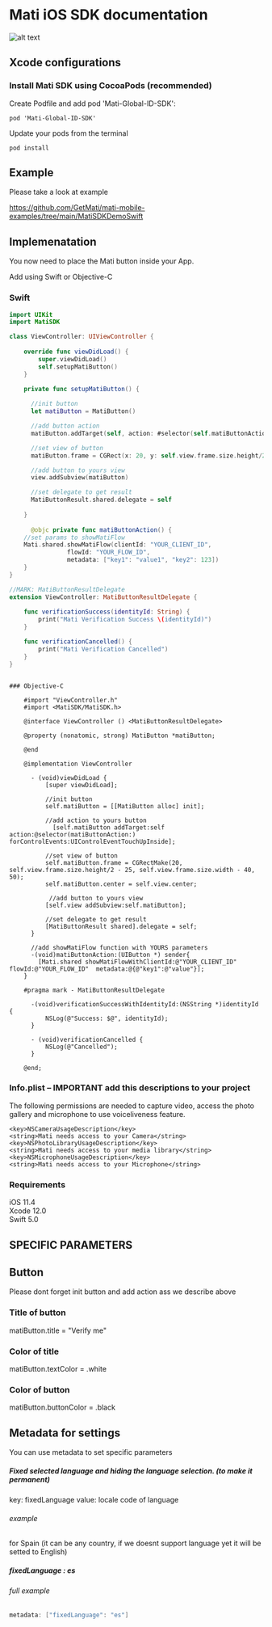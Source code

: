 # Mati iOS SDK documentation 

![alt text](https://github.com/MatiFace/mati-global-id-sdk/blob/master/readme_pic.png)

## Xcode configurations

### Install Mati SDK using CocoaPods (recommended)

Create Podfile and add pod 'Mati-Global-ID-SDK':
  
    pod 'Mati-Global-ID-SDK'
    
Update your pods from the terminal

    pod install

## Example

Please take a look at example

https://github.com/GetMati/mati-mobile-examples/tree/main/MatiSDKDemoSwift


## Implemenatation
You now need to place the Mati button inside your App. 

Add using Swift or Objective-C 

### Swift

```swift
import UIKit
import MatiSDK

class ViewController: UIViewController {
    
	override func viewDidLoad() {
		super.viewDidLoad()
		self.setupMatiButton()
	}
    
    private func setupMatiButton() {

      //init button
      let matiButton = MatiButton()

      //add button action
      matiButton.addTarget(self, action: #selector(self.matiButtonAction), for: .touchUpInside)

      //set view of button
      matiButton.frame = CGRect(x: 20, y: self.view.frame.size.height/2 - 50, width: view.frame.size.width - 40, height: 50)

      //add button to yours view
      view.addSubview(matiButton)

      //set delegate to get result
      MatiButtonResult.shared.delegate = self
      
    }
  
      @objc private func matiButtonAction() {
	//set params to showMatiFlow
	Mati.shared.showMatiFlow(clientId: "YOUR_CLIENT_ID",
				flowId: "YOUR_FLOW_ID",
				metadata: ["key1": "value1", "key2": 123])
	}
}

//MARK: MatiButtonResultDelegate
extension ViewController: MatiButtonResultDelegate {
    
	func verificationSuccess(identityId: String) {
		print("Mati Verification Success \(identityId)")
	}

	func verificationCancelled() {
		print("Mati Verification Cancelled")
	}
}
```

```objc
   
### Objective-C
    
    #import "ViewController.h"
    #import <MatiSDK/MatiSDK.h>

    @interface ViewController () <MatiButtonResultDelegate>

    @property (nonatomic, strong) MatiButton *matiButton;

    @end

    @implementation ViewController

      - (void)viewDidLoad {
          [super viewDidLoad];
          
          //init button
          self.matiButton = [[MatiButton alloc] init];
          
          //add action to yours button
            [self.matiButton addTarget:self action:@selector(matiButtonAction:) forControlEvents:UIControlEventTouchUpInside];
          
          //set view of button
          self.matiButton.frame = CGRectMake(20, self.view.frame.size.height/2 - 25, self.view.frame.size.width - 40, 50);
          self.matiButton.center = self.view.center;
          
           //add button to yours view
          [self.view addSubview:self.matiButton];

		  //set delegate to get result
          [MatiButtonResult shared].delegate = self;
      }
      
      //add showMatiFlow function with YOURS parameters
      -(void)matiButtonAction:(UIButton *) sender{
      	[Mati.shared showMatiFlowWithClientId:@"YOUR_CLIENT_ID" flowId:@"YOUR_FLOW_ID"  metadata:@{@"key1":@"value"}];
	}

    #pragma mark - MatiButtonResultDelegate

      -(void)verificationSuccessWithIdentityId:(NSString *)identityId {
          NSLog(@"Success: $@", identityId);
      }

      - (void)verificationCancelled {
          NSLog(@"Cancelled");
      }

    @end;
```
    

### Info.plist – IMPORTANT add this descriptions to your project
The following permissions are needed to capture video, access the photo gallery and microphone to use voiceliveness feature.

```
<key>NSCameraUsageDescription</key>
<string>Mati needs access to your Camera</string>
<key>NSPhotoLibraryUsageDescription</key>
<string>Mati needs access to your media library</string>
<key>NSMicrophoneUsageDescription</key>
<string>Mati needs access to your Microphone</string>
```
    
### Requirements 
   iOS 11.4  
   Xcode 12.0  
   Swift 5.0  

## SPECIFIC PARAMETERS

## Button
Please dont forget init button and add action ass we describe above

### Title of button
matiButton.title = "Verify me"

### Color of title
matiButton.textColor = .white

### Color of button
matiButton.buttonColor = .black

## Metadata for settings

You can use metadata to set specific parameters

##### Fixed selected language and hiding the language selection. (to make it permanent)

key: fixedLanguage
value: locale code of language

###### example

for Spain (it can be any country, if we doesnt support language yet it will be setted to English)

##### fixedLanguage : es

###### full example
```swift
metadata: ["fixedLanguage": "es"]
```
